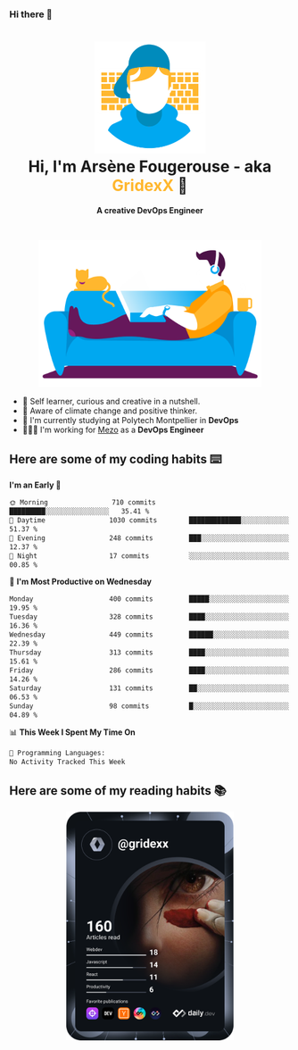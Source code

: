### Hi there 👋

<!--
**GridexX/gridexx** is a ✨ _special_ ✨ repository because its `README.md` (this file) appears on your GitHub profile.

Here are some ideas to get you started:

- 🔭 I’m currently working on ...
- 🌱 I’m currently learning ...
- 👯 I’m looking to collaborate on ...
- 🤔 I’m looking for help with ...
- 💬 Ask me about ...
- 📫 How to reach me: ...
- 😄 Pronouns: ...
- ⚡ Fun fact: ...
-->


<!-- Header -->
<h1 align="center">
  <img src="./images/user_profile.png" width="200">
  <br>
  Hi, I'm Arsène Fougerouse - aka <span style="color:#ffb72e">GridexX</span> 👋
</h1>


<p align="center">
  <b>A creative DevOps Engineer </b>
</p>
<br/>
<p align="center">
  <img src="./images/man_couch.png" width="400">
</p>

- 🎨 Self learner, curious and creative in a nutshell. 
- 🌱 Aware of climate change and positive thinker.
- 📕 I'm currently studying at Polytech Montpellier in **DevOps**
- 👨🏻‍💻 I'm working for [Mezo](https://meso-lr.umontpellier.fr/) as a **DevOps Engineer**


## Here are some of my coding habits ⌨️

<!-- Add a section about tech and Ops stack
  Like this one : https://github.com/Xanthus58#-tech-stack
-->
<!--START_SECTION:waka-->
**I'm an Early 🐤** 

```text
🌞 Morning                710 commits         █████████░░░░░░░░░░░░░░░░   35.41 % 
🌆 Daytime                1030 commits        █████████████░░░░░░░░░░░░   51.37 % 
🌃 Evening                248 commits         ███░░░░░░░░░░░░░░░░░░░░░░   12.37 % 
🌙 Night                  17 commits          ░░░░░░░░░░░░░░░░░░░░░░░░░   00.85 % 
```
📅 **I'm Most Productive on Wednesday** 

```text
Monday                   400 commits         █████░░░░░░░░░░░░░░░░░░░░   19.95 % 
Tuesday                  328 commits         ████░░░░░░░░░░░░░░░░░░░░░   16.36 % 
Wednesday                449 commits         ██████░░░░░░░░░░░░░░░░░░░   22.39 % 
Thursday                 313 commits         ████░░░░░░░░░░░░░░░░░░░░░   15.61 % 
Friday                   286 commits         ████░░░░░░░░░░░░░░░░░░░░░   14.26 % 
Saturday                 131 commits         ██░░░░░░░░░░░░░░░░░░░░░░░   06.53 % 
Sunday                   98 commits          █░░░░░░░░░░░░░░░░░░░░░░░░   04.89 % 
```


📊 **This Week I Spent My Time On** 

```text
💬 Programming Languages: 
No Activity Tracked This Week
```


<!--END_SECTION:waka-->

## Here are some of my reading habits 📚
<div  align="center">
  <img src="./images/devcard.svg" width="300">
</div>

